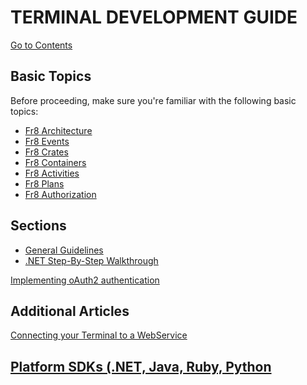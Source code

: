 # TERMINAL DEVELOPMENT GUIDE

[Go to Contents](https://github.com/Fr8org/Fr8Core/blob/master/Docs/Home.md)

## Basic Topics

Before proceeding, make sure you're familiar with the following basic topics:
*  [Fr8 Architecture](https://github.com/Fr8org/Fr8Core/blob/master/Docs/ForDevelopers/ArchitecturalModel.md)
*  [Fr8 Events](https://github.com/Fr8org/Fr8Core/blob/master/Docs/ForDevelopers/OperatingConcepts/Events.md)
*  [Fr8 Crates](/Docs/ForDevelopers/Objects/Crate.md)
*  [Fr8 Containers](https://github.com/Fr8org/Fr8Core/blob/master/Docs/ForDevelopers/Objects/Containers.md)
*  [Fr8 Activities](https://github.com/Fr8org/Fr8Core/blob/master/Docs/ForDevelopers/Objects/Activities.md)
*  [Fr8 Plans](https://github.com/Fr8org/Fr8Core/blob/master/Docs/ForDevelopers/Objects/Plans.md)
*  [Fr8 Authorization](https://github.com/Fr8org/Fr8Core/blob/master/Docs/ForDevelopers/Services/Authorization.md)

Sections
--------

*  [General Guidelines](/Docs/ForDevelopers/DevelopmentGuides/PlatformIdependentTerminalDeveloperGuide.md)
*  [.NET Step-By-Step Walkthrough](/Docs/ForDevelopers/DevelopmentGuides/.NET%20Step-by-step%20Terminal%20Builders%20Guide.md)

[Implementing oAuth2 authentication](dotNet/TerminalDeveloping-Authentication.md)

Additional Articles
------------------
[Connecting your Terminal to a WebService ](/Docs/ForDevelopers/DevelopmentGuides/Terminals/dotNet/TerminalDeveloping-AddingAWebService.md)



[Platform SDKs (.NET, Java, Ruby, Python](https://github.com/Fr8org/Fr8Core/blob/docs5/Docs/ForDevelopers/SDKHome.md)
-----------------
